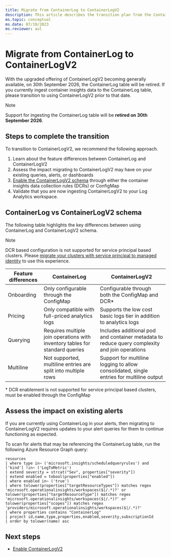 ```yaml
---
title: Migrate from ContainerLog to ContainerLogV2
description: This article describes the transition plan from the ContainerLog to ContainerLogV2 table
ms.topic: conceptual
ms.date: 07/19/2023
ms.reviewer: aul
---
```


# Migrate from ContainerLog to ContainerLogV2

With the upgraded offering of ContainerLogV2 becoming generally available, on 30th September 2026, the ContainerLog table will be retired. If you currently ingest container insights data to the ContainerLog table, please transition to using ContainerLogV2 prior to that date.

>[!NOTE]
> Support for ingesting the ContainerLog table will be **retired on 30th September 2026**.

## Steps to complete the transition

To transition to ContainerLogV2, we recommend the following approach.

1. Learn about the feature differences between ContainerLog and ContainerLogV2
2. Assess the impact migrating to ContainerLogV2 may have on your existing queries, alerts, or dashboards
3. [Enable the ContainerLogV2 schema](container-insights-logging-v2.md) through either the container insights data collection rules (DCRs) or ConfigMap
4. Validate that you are now ingesting ContainerLogV2 to your Log Analytics workspace.

## ContainerLog vs ContainerLogV2 schema

The following table highlights the key differences between using ContainerLog and ContainerLogV2 schema.

>[!NOTE]
> DCR based configuration is not supported for service principal based clusters. Please [migrate your clusters with service principal to managed identity](./container-insights-authentication.md) to use this experience.

| Feature differences  | ContainerLog | ContainerLogV2 |
| ------------------- | ----------------- | ------------------- |
| Onboarding | Only configurable through the ConfigMap | Configurable through both the ConfigMap and DCR\* |
| Pricing | Only compatible with full-priced analytics logs | Supports the low cost basic logs tier in addition to analytics logs |
| Querying | Requires multiple join operations with inventory tables for standard queries | Includes additional pod and container metadata to reduce query complexity and join operations |
| Multiline | Not supported, multiline entries are split into multiple rows | Support for multiline logging to allow consolidated, single entries for multiline output |

\* DCR enablement is not supported for service principal based clusters, must be enabled through the ConfigMap

## Assess the impact on existing alerts

If you are currently using ContainerLog in your alerts, then migrating to ContainerLogV2 requires updates to your alert queries for them to continue functioning as expected.

To scan for alerts that may be referencing the ContainerLog table, run the following Azure Resource Graph query:

```Kusto
resources
| where type in~ ('microsoft.insights/scheduledqueryrules') and ['kind'] !in~ ('LogToMetric')
| extend severity = strcat("Sev", properties["severity"])
| extend enabled = tobool(properties["enabled"])
| where enabled in~ ('true')
| where tolower(properties["targetResourceTypes"]) matches regex 'microsoft.operationalinsights/workspaces($|/.*)?' or tolower(properties["targetResourceType"]) matches regex 'microsoft.operationalinsights/workspaces($|/.*)?' or tolower(properties["scopes"]) matches regex 'providers/microsoft.operationalinsights/workspaces($|/.*)?'
| where properties contains "ContainerLog"
| project id,name,type,properties,enabled,severity,subscriptionId
| order by tolower(name) asc
```

## Next steps
- [Enable ContainerLogV2](container-insights-logging-v2.md)
